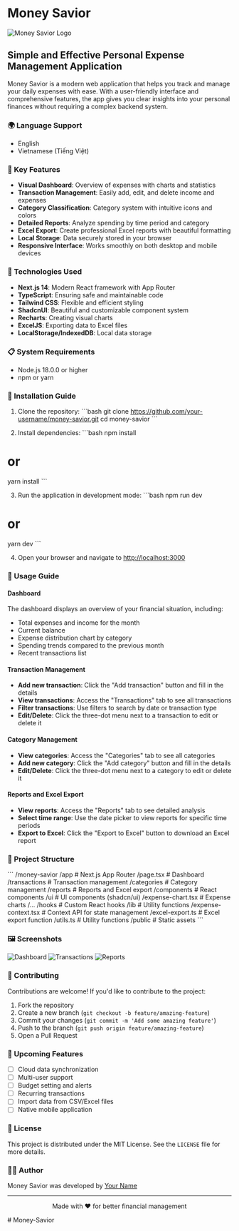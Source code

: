 # Money Savior

![Money Savior Logo](https://hebbkx1anhila5yf.public.blob.vercel-storage.com/image-I61n2T2qjrsU1bqy8bH1KgTToy6fZ8.png)

## Simple and Effective Personal Expense Management Application

Money Savior is a modern web application that helps you track and manage your daily expenses with ease. With a user-friendly interface and comprehensive features, the app gives you clear insights into your personal finances without requiring a complex backend system.

### 🌍 Language Support
- English
- Vietnamese (Tiếng Việt)

### 🌟 Key Features

- **Visual Dashboard**: Overview of expenses with charts and statistics
- **Transaction Management**: Easily add, edit, and delete income and expenses
- **Category Classification**: Category system with intuitive icons and colors
- **Detailed Reports**: Analyze spending by time period and category
- **Excel Export**: Create professional Excel reports with beautiful formatting
- **Local Storage**: Data securely stored in your browser
- **Responsive Interface**: Works smoothly on both desktop and mobile devices

### 🚀 Technologies Used

- **Next.js 14**: Modern React framework with App Router
- **TypeScript**: Ensuring safe and maintainable code
- **Tailwind CSS**: Flexible and efficient styling
- **ShadcnUI**: Beautiful and customizable component system
- **Recharts**: Creating visual charts
- **ExcelJS**: Exporting data to Excel files
- **LocalStorage/IndexedDB**: Local data storage

### 📋 System Requirements

- Node.js 18.0.0 or higher
- npm or yarn

### 🔧 Installation Guide

1. Clone the repository:
\`\`\`bash
git clone https://github.com/your-username/money-savior.git
cd money-savior
\`\`\`

2. Install dependencies:
\`\`\`bash
npm install
# or
yarn install
\`\`\`

3. Run the application in development mode:
\`\`\`bash
npm run dev
# or
yarn dev
\`\`\`

4. Open your browser and navigate to [http://localhost:3000](http://localhost:3000)

### 📱 Usage Guide

#### Dashboard

The dashboard displays an overview of your financial situation, including:
- Total expenses and income for the month
- Current balance
- Expense distribution chart by category
- Spending trends compared to the previous month
- Recent transactions list

#### Transaction Management

- **Add new transaction**: Click the "Add transaction" button and fill in the details
- **View transactions**: Access the "Transactions" tab to see all transactions
- **Filter transactions**: Use filters to search by date or transaction type
- **Edit/Delete**: Click the three-dot menu next to a transaction to edit or delete it

#### Category Management

- **View categories**: Access the "Categories" tab to see all categories
- **Add new category**: Click the "Add category" button and fill in the details
- **Edit/Delete**: Click the three-dot menu next to a category to edit or delete it

#### Reports and Excel Export

- **View reports**: Access the "Reports" tab to see detailed analysis
- **Select time range**: Use the date picker to view reports for specific time periods
- **Export to Excel**: Click the "Export to Excel" button to download an Excel report

### 📁 Project Structure

\`\`\`
/money-savior
  /app                  # Next.js App Router
    /page.tsx           # Dashboard
    /transactions       # Transaction management
    /categories         # Category management
    /reports            # Reports and Excel export
  /components           # React components
    /ui                 # UI components (shadcn/ui)
    /expense-chart.tsx  # Expense charts
    /...
  /hooks                # Custom React hooks
  /lib                  # Utility functions
    /expense-context.tsx # Context API for state management
    /excel-export.ts    # Excel export function
    /utils.ts           # Utility functions
  /public               # Static assets
\`\`\`

### 🖼️ Screenshots

![Dashboard](https://placeholder.com/dashboard.png)
![Transactions](https://placeholder.com/transactions.png)
![Reports](https://placeholder.com/reports.png)

### 🤝 Contributing

Contributions are welcome! If you'd like to contribute to the project:

1. Fork the repository
2. Create a new branch (`git checkout -b feature/amazing-feature`)
3. Commit your changes (`git commit -m 'Add some amazing feature'`)
4. Push to the branch (`git push origin feature/amazing-feature`)
5. Open a Pull Request

### 📝 Upcoming Features

- [ ] Cloud data synchronization
- [ ] Multi-user support
- [ ] Budget setting and alerts
- [ ] Recurring transactions
- [ ] Import data from CSV/Excel files
- [ ] Native mobile application

### 📄 License

This project is distributed under the MIT License. See the `LICENSE` file for more details.

### 👨‍💻 Author

Money Savior was developed by [Your Name](https://github.com/your-username)

---

<p align="center">Made with ❤️ for better financial management</p>
#   M o n e y - S a v i o r  
 
